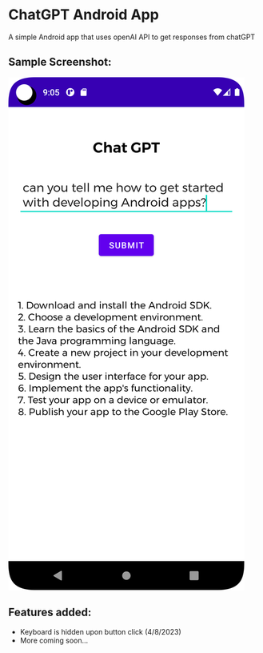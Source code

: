 # ChatGPT Android App
A simple Android app that uses openAI API to get responses from chatGPT

## Sample Screenshot:
![screenshot](Screenshot_20230408_210530.png)

## Features added:
- Keyboard is hidden upon button click (4/8/2023)
- More coming soon...
